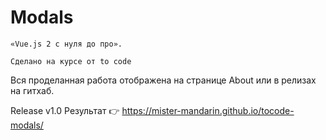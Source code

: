 # Modals

```
«Vue.js 2 с нуля до про».

Сделано на курсе от to code
```

Вся проделанная работа отображена на странице About или в релизах на гитхаб.

Release v1.0 Результат 👉 https://mister-mandarin.github.io/tocode-modals/ 
